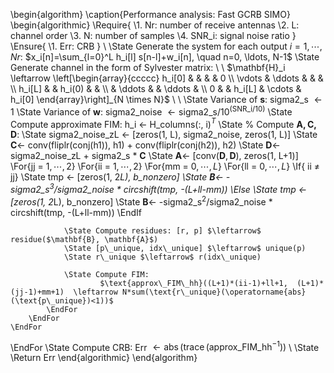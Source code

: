 \begin{algorithm}
\caption{Performance analysis: Fast GCRB SIMO}
\begin{algorithmic}
\Require{ 
    \\1. Nr: number of receive antennas
    \\2. L: channel order
    \\3. N: number of samples
    \\4. SNR\_i: signal noise ratio 
}
\Ensure{
    \\1. Err: CRB
}
\\
\State Generate the system for each output $i = 1,\cdots, Nr$: $x_i[n]=\sum_{l=0}^L h_i[l] s[n-l]+w_i[n], \quad n=0, \ldots, N-1$
\State Generate channel in the form of Sylvester matrix: \\  \\
$\mathbf{H}_i \leftarrow \left[\begin{array}{ccccc}
h_i[0] & & & & 0 \\
\vdots & \ddots & & & \\
h_i[L] & & h_i(0) & & \\
& \ddots & & \ddots & \\
0 & & h_i[L] & \cdots & h_i[0]
\end{array}\right]_{N \times N}$ \\ \\
\State Variance of $\mathbf{s}$: sigma2\_s $\leftarrow 1$
\State Variance of $\mathbf{w}$: sigma2\_noise $\leftarrow \text{sigma2\_s}/10^{(\text{SNR\_i}/10)}$
\State Compute approximate FIM: h\_i $\leftarrow$ H\_columns(:, i)$^T$
\State \% Compute $\mathbf{A, C, D}$:
\State sigma2\_noise\_zL $\leftarrow$ [zeros(1, L), sigma2\_noise, zeros(1, L)]
\State $\mathbf{C} \leftarrow$ conv(fliplr(conj(h1)), h1) + conv(fliplr(conj(h2)), h2)
\State $\mathbf{D} \leftarrow$ sigma2\_noise\_zL + sigma2\_s * $\mathbf{C}$
\State $\mathbf{A} \leftarrow$ [conv($\mathbf{D}, \mathbf{D}$), zeros(1, L+1)]
\For{jj = $1,\cdots, 2$}
    \For{ii = $1,\cdots, 2$}
        \For{mm = $0,\cdots, L$}
            \For{ll = $0,\cdots, L$}
                \If{ ii $\neq$ jj}
                    \State tmp $\leftarrow$ [zeros(1, 2*L), b\_nonzero]
                    \State $\mathbf{B} \leftarrow$ -sigma2\_s$^3$/sigma2\_noise * circshift(tmp, -(L+ll-mm))
                \Else 
                    \State tmp $\leftarrow$ [zeros(1, 2*L), b\_nonzero]
                    \State $\mathbf{B} \leftarrow$ -sigma2\_s$^2$/sigma2\_noise * circshift(tmp, -(L+ll-mm))
                \EndIf

                \State Compute residues: [r, p] $\leftarrow$ residue($\mathbf{B}, \mathbf{A}$)
                \State [p\_unique, idx\_unique] $\leftarrow$ unique(p)
                \State r\_unique $\leftarrow$ r(idx\_unique)

                \State Compute FIM: 
                        $\text{approx\_FIM\_hh}((L+1)*(ii-1)+ll+1,  (L+1)*(jj-1)+mm+1)  \leftarrow N*sum(\text{r\_unique}(\operatorname{abs}(\text{p\_unique})<1))$
            \EndFor
        \EndFor
    \EndFor
\EndFor
\State Compute CRB: Err $\leftarrow \operatorname{abs}(\operatorname{trace} (\text{approx\_FIM\_hh}^{-1}))$
\\
\State \Return Err
\end{algorithmic}
\end{algorithm}